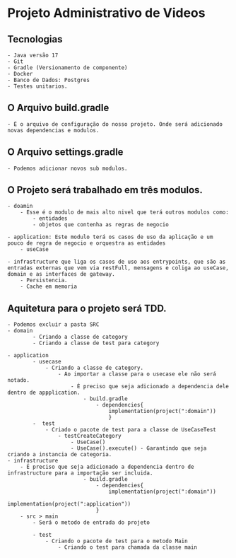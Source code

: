 # Projeto Administrativo de Videos

## Tecnologias

    - Java versão 17
    - Git
    - Gradle (Versionamento de componente)
    - Docker
    - Banco de Dados: Postgres
    - Testes unitarios.

## O Arquivo build.gradle

    - É o arquivo de configuração do nosso projeto. Onde será adicionado novas dependencias e modulos.

## O Arquivo settings.gradle

    - Podemos adicionar novos sub modulos.

## O Projeto será trabalhado em três modulos.

    - doamin
        - Esse é o modulo de mais alto nivel que terá outros modulos como:
            - entidades
            - objetos que contenha as regras de negocio

    - application: Este modulo terá os casos de uso da aplicação e um pouco de regra de negocio e orquestra as entidades
        - useCase

    - infrastructure que liga os casos de uso aos entrypoints, que são as entradas externas que vem via restFull, mensagens e coliga ao useCase, domain e as interfaces de gateway.
        - Persistencia.
        - Cache em memoria

## Aquitetura para o projeto será TDD.

    - Podemos excluir a pasta SRC
    - domain
            - Criando a classe de category
            - Criando a classe de test para category

    - application
            - usecase
                - Criando a classe de category.
                    - Ao importar a classe para o usecase ele não será notado.
                        - É preciso que seja adicionado a dependencia dele dentro de appplication.
                            - build.gradle
                                - dependencies{
                                    implementation(project(":domain"))
                                    }
            -  test
                - Criado o pacote de test para a classe de UseCaseTest
                    - testCreateCategory
                        - UseCase()
                        - UseCase().execute() - Garantindo que seja criando a instancia de categoria.
    - infrastructure
        - É preciso que seja adicionado a dependencia dentro de infrastructure para a importação ser incluida.
                            - build.gradle
                                - dependencies{
                                    implementation(project(":domain"))
                                    implementation(project(":application"))
                                }
        - src > main
            - Será o metodo de entrada do projeto

            - test
                - Criando o pacote de test para o metodo Main
                    - Criando o test para chamada da classe main        